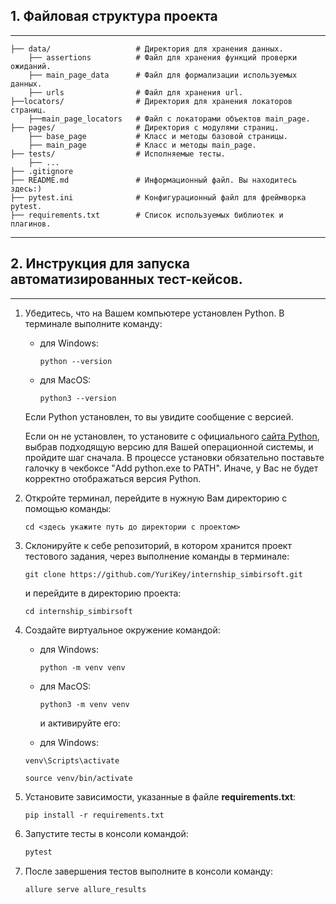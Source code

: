 ## 1\. Файловая структура проекта

---

```plaintext
├── data/                   # Директория для хранения данных.
    ├── assertions          # Файл для хранения функций проверки ожиданий.
    ├── main_page_data      # Файл для формализации используемых данных.
    ├── urls                # Файл для хранения url.
├──locators/                # Директория для хранения локаторов страниц.
    ├──main_page_locators   # Файл с локаторами объектов main_page.
├── pages/                  # Директория с модулями страниц.
    ├── base_page           # Класс и методы базовой страницы.
    ├── main_page           # Класс и методы main_page.
├── tests/                  # Исполняемые тесты.
    ├── ...
├── .gitignore  
├── README.md               # Информационный файл. Вы находитесь здесь:)
├── pytest.ini              # Конфигурационный файл для фреймворка pytest.
├── requirements.txt        # Список используемых библиотек и плагинов.

```

---


## 2. Инструкция для запуска автоматизированных тест-кейсов.

---

1.  Убедитесь, что на Вашем компьютере установлен Python. В терминале выполните команду:
    
    *   для Windows:
        
        ```plaintext
        python --version
        ```
        
    *   для MacOS:
        
        ```plaintext
        python3 --version
        ```

    Если Python установлен, то вы увидите сообщение с версией.
    
    Если он не установлен, то установите с официального [сайта Python](https://www.python.org/downloads/), выбрав подходящую версию для Вашей операционной системы, и пройдите шаг сначала. В процессе установки обязательно поставьте галочку в чекбоксе "Add python.exe to PATH". Иначе, у Вас не будет корректно отображаться версия Python.

    
2.  Откройте терминал, перейдите в нужную Вам директорию с помощью команды:
    
    ```plaintext
    cd <здесь укажите путь до директории с проектом>
    ```
    
3.  Склонируйте к себе репозиторий, в котором хранится проект тестового задания, через выполнение команды в терминале:
    
    ```plaintext
    git clone https://github.com/YuriKey/internship_simbirsoft.git
    ```
    
    и перейдите в директорию проекта:
    
    ```plaintext
    cd internship_simbirsoft
    ```
    
4.  Создайте виртуальное окружение командой:
    
    *   для Windows:
        
        ```plaintext
        python -m venv venv
        ```
        
    *   для MacOS:
        
        ```plaintext
        python3 -m venv venv
        ```
        
        и активируйте его:
        
    *   для Windows:
    
    ```plaintext
    venv\Scripts\activate
    ```
    
    ```plaintext
    source venv/bin/activate
    ```
    
5.  Установите зависимости, указанные в файле **requirements.txt**:
    
    ```plaintext
    pip install -r requirements.txt
    ```
    
6.  Запустите тесты в консоли командой:
    
    ```python
    pytest
    ```

7. После завершения тестов выполните в консоли команду:

    ```python
    allure serve allure_results
    ```
